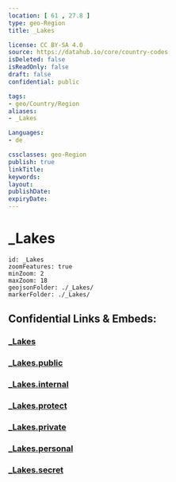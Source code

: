 ```yaml
---
location: [ 61 , 27.8 ] 
type: geo-Region
title: _Lakes

license: CC BY-SA 4.0
source: https://datahub.io/core/country-codes
isDeleted: false
isReadOnly: false
draft: false
confidential: public

tags:
- geo/Country/Region
aliases:
- _Lakes

Languages:
- de

cssclasses: geo-Region
publish: true
linkTitle: 
keywords: 
layout: 
publishDate: 
expiryDate: 
---
```


# _Lakes

```leaflet
id: _Lakes
zoomFeatures: true 
minZoom: 2 
maxZoom: 18
geojsonFolder: ./_Lakes/
markerFolder: ./_Lakes/
```


## Confidential Links & Embeds: 

### [_Lakes](/_Standards/Earth/Continent/Europe/Europe~North/Finland/Provinces~Finland/Southern_Finland/counties~Southern_Finland/Karelia~South/_Lakes.md) 

### [_Lakes.public](/_public/Earth/Continent/Europe/Europe~North/Finland/Provinces~Finland/Southern_Finland/counties~Southern_Finland/Karelia~South/_Lakes.public.md) 

### [_Lakes.internal](/_internal/Earth/Continent/Europe/Europe~North/Finland/Provinces~Finland/Southern_Finland/counties~Southern_Finland/Karelia~South/_Lakes.internal.md) 

### [_Lakes.protect](/_protect/Earth/Continent/Europe/Europe~North/Finland/Provinces~Finland/Southern_Finland/counties~Southern_Finland/Karelia~South/_Lakes.protect.md) 

### [_Lakes.private](/_private/Earth/Continent/Europe/Europe~North/Finland/Provinces~Finland/Southern_Finland/counties~Southern_Finland/Karelia~South/_Lakes.private.md) 

### [_Lakes.personal](/_personal/Earth/Continent/Europe/Europe~North/Finland/Provinces~Finland/Southern_Finland/counties~Southern_Finland/Karelia~South/_Lakes.personal.md) 

### [_Lakes.secret](/_secret/Earth/Continent/Europe/Europe~North/Finland/Provinces~Finland/Southern_Finland/counties~Southern_Finland/Karelia~South/_Lakes.secret.md)

